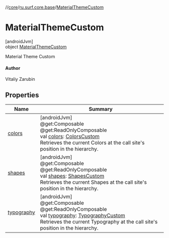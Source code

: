 //[core](../../../index.md)/[ru.surf.core.base](../index.md)/[MaterialThemeCustom](index.md)

# MaterialThemeCustom

[androidJvm]\
object [MaterialThemeCustom](index.md)

Material Theme Custom

#### Author

Vitaliy Zarubin

## Properties

| Name | Summary |
|---|---|
| [colors](colors.md) | [androidJvm]<br>@get:Composable<br>@get:ReadOnlyComposable<br>val [colors](colors.md): [ColorsCustom](../-colors-custom/index.md)<br>Retrieves the current Colors at the call site's position in the hierarchy. |
| [shapes](shapes.md) | [androidJvm]<br>@get:Composable<br>@get:ReadOnlyComposable<br>val [shapes](shapes.md): [ShapesCustom](../-shapes-custom/index.md)<br>Retrieves the current Shapes at the call site's position in the hierarchy. |
| [typography](typography.md) | [androidJvm]<br>@get:Composable<br>@get:ReadOnlyComposable<br>val [typography](typography.md): [TypographyCustom](../-typography-custom/index.md)<br>Retrieves the current Typography at the call site's position in the hierarchy. |
